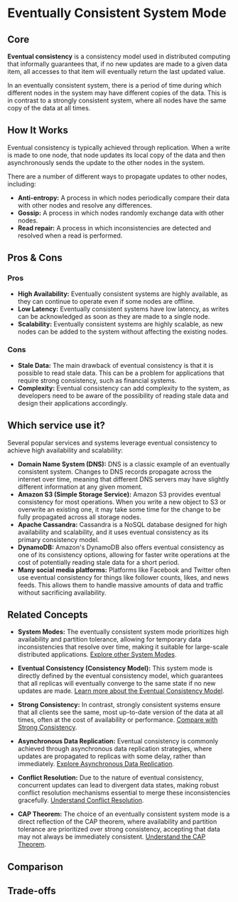 # Eventually Consistent System Mode

## Core

**Eventual consistency** is a consistency model used in distributed computing that informally guarantees that, if no new updates are made to a given data item, all accesses to that item will eventually return the last updated value.

In an eventually consistent system, there is a period of time during which different nodes in the system may have different copies of the data. This is in contrast to a strongly consistent system, where all nodes have the same copy of the data at all times.

## How It Works

Eventual consistency is typically achieved through replication. When a write is made to one node, that node updates its local copy of the data and then asynchronously sends the update to the other nodes in the system.

There are a number of different ways to propagate updates to other nodes, including:

-   **Anti-entropy:** A process in which nodes periodically compare their data with other nodes and resolve any differences.
-   **Gossip:** A process in which nodes randomly exchange data with other nodes.
-   **Read repair:** A process in which inconsistencies are detected and resolved when a read is performed.

## Pros & Cons

### Pros

-   **High Availability:** Eventually consistent systems are highly available, as they can continue to operate even if some nodes are offline.
-   **Low Latency:** Eventually consistent systems have low latency, as writes can be acknowledged as soon as they are made to a single node.
-   **Scalability:** Eventually consistent systems are highly scalable, as new nodes can be added to the system without affecting the existing nodes.

### Cons

-   **Stale Data:** The main drawback of eventual consistency is that it is possible to read stale data. This can be a problem for applications that require strong consistency, such as financial systems.
-   **Complexity:** Eventual consistency can add complexity to the system, as developers need to be aware of the possibility of reading stale data and design their applications accordingly.

## Which service use it?

Several popular services and systems leverage eventual consistency to achieve high availability and scalability:

-   **Domain Name System (DNS):** DNS is a classic example of an eventually consistent system. Changes to DNS records propagate across the internet over time, meaning that different DNS servers may have slightly different information at any given moment.
-   **Amazon S3 (Simple Storage Service):** Amazon S3 provides eventual consistency for most operations. When you write a new object to S3 or overwrite an existing one, it may take some time for the change to be fully propagated across all storage nodes.
-   **Apache Cassandra:** Cassandra is a NoSQL database designed for high availability and scalability, and it uses eventual consistency as its primary consistency model.
-   **DynamoDB:** Amazon's DynamoDB also offers eventual consistency as one of its consistency options, allowing for faster write operations at the cost of potentially reading stale data for a short period.
-   **Many social media platforms:** Platforms like Facebook and Twitter often use eventual consistency for things like follower counts, likes, and news feeds. This allows them to handle massive amounts of data and traffic without sacrificing availability.

## Related Concepts

-   **System Modes:** The eventually consistent system mode prioritizes high availability and partition tolerance, allowing for temporary data inconsistencies that resolve over time, making it suitable for large-scale distributed applications. [Explore other System Modes](../README.md).

-   **Eventual Consistency (Consistency Model):** This system mode is directly defined by the eventual consistency model, which guarantees that all replicas will eventually converge to the same state if no new updates are made. [Learn more about the Eventual Consistency Model](../../consistency-models/eventual-consistency/README.md).

-   **Strong Consistency:** In contrast, strongly consistent systems ensure that all clients see the same, most up-to-date version of the data at all times, often at the cost of availability or performance. [Compare with Strong Consistency](../../consistency-models/strong-consistency/README.md).

-   **Asynchronous Data Replication:** Eventual consistency is commonly achieved through asynchronous data replication strategies, where updates are propagated to replicas with some delay, rather than immediately. [Explore Asynchronous Data Replication](../../data-replication/async/README.md).

-   **Conflict Resolution:** Due to the nature of eventual consistency, concurrent updates can lead to divergent data states, making robust conflict resolution mechanisms essential to merge these inconsistencies gracefully. [Understand Conflict Resolution](../../conflict-resolution/README.md).

-   **CAP Theorem:** The choice of an eventually consistent system mode is a direct reflection of the CAP theorem, where availability and partition tolerance are prioritized over strong consistency, accepting that data may not always be immediately consistent. [Understand the CAP Theorem](../cap-tradeoff-tunable/README.md).
## Comparison

## Trade-offs
